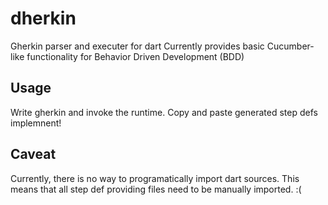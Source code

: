 dherkin
=======
Gherkin parser and executer for dart
Currently provides basic Cucumber-like functionality
for Behavior Driven Development (BDD)

Usage
-----
Write gherkin and invoke the runtime.
Copy and paste generated step defs
implemnent!

Caveat
------
Currently, there is no way to programatically import dart sources.
This means that all step def providing files need to be manually imported.  :(